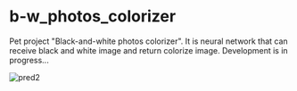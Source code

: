 # b-w_photos_colorizer
Pet project "Black-and-white photos colorizer". 
It is neural network that can receive black and white image and return colorize image. 
Development is in progress...

![pred2](https://user-images.githubusercontent.com/70263951/212565871-0b45bb89-751f-440e-b4b5-577d0d25130b.png)
